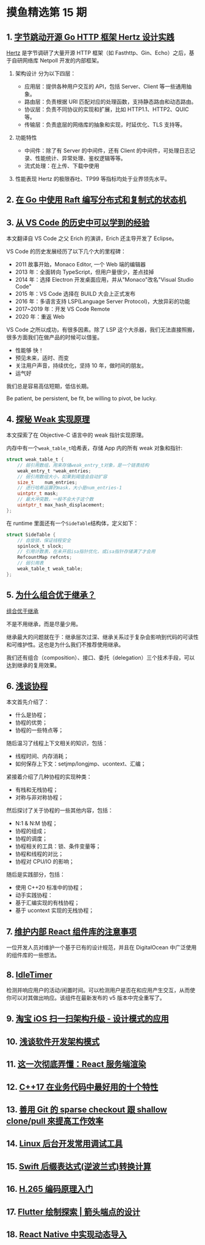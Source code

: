 # 摸鱼精选第 15 期

## 1. [字节跳动开源 Go HTTP 框架 Hertz 设计实践](https://mp.weixin.qq.com/s/1rBn8yAT0FvgmcuxnSdTPg)

[Hertz](https://github.com/cloudwego/hertz) 是字节调研了大量开源 HTTP 框架（如 Fasthttp、Gin、Echo）之后，基于自研网络库 Netpoll 开发的内部框架。

1. 架构设计
   分为以下四层：

   - 应用层：提供各种用户交互的 API，包括 Server、Client 等一些通用抽象。
   - 路由层：负责根据 URI 匹配对应的处理函数，支持静态路由和动态路由。
   - 协议层：负责不同协议的实现和扩展，比如 HTTP1.1、HTTP2、QUIC 等。
   - 传输层：负责底层的网络库的抽象和实现，时延优化、TLS 支持等。

2. 功能特性

   - 中间件：除了有 Server 的中间件，还有 Client 的中间件，可处理日志记录、性能统计、异常处理、鉴权逻辑等等。
   - 流式处理：在上传、下载中使用

3. 性能表现
   Hertz 的极限吞吐、TP99 等指标均处于业界领先水平。

## 2. [在 Go 中使用 Raft 编写分布式和复制式的状态机](https://secretofcss.com/2022/06/20/writing-distributed-and-replicated-state-machine-in-golang-using-raft-by-sanad-haj-may-2022/)

## 3. [从 VS Code 的历史中可以学到的经验](https://mp.weixin.qq.com/s/FEYkzmIUCTfkc1HMza-A_w)

本文翻译自 VS Code 之父 Erich 的演讲，Erich 还主导开发了 Eclipse。

VS Code 的历史发展经历了以下几个大的里程碑：

- 2011 故事开始，Monaco Editor, 一个 Web 端的编辑器
- 2013 年：全面转向 TypeScript，但用户量很少，差点挂掉
- 2014 年：选择 Electron 开发桌面应用，并从"Monaco"改名"Visual Studio Code"
- 2015 年：VS Code 选择在 BUILD 大会上正式发布
- 2016 年：多语言支持 LSP(Language Server Protocol)，大放异彩的功能
- 2017~2019 年：开发 VS Code Remote
- 2020 年：重返 Web

VS Code 之所以成功，有很多因素。除了 LSP 这个大杀器，我们无法直接照搬，很多方面我们在做产品的时候可以借鉴。

- 性能够 快！
- 预见未来，适时、而变
- 关注用户声音，持续优化，坚持 10 年，做时间的朋友。
- 运气好

我们总是容易高估短期，低估长期。

Be patient, be persistent, be fit, be willing to pivot, be lucky.

## 4. [探秘 Weak 实现原理](https://mp.weixin.qq.com/s/OxePl6fBKYFOeL_tHN8UAA)

本文探索了在 Objective-C 语言中的 weak 指针实现原理。

内存中有一个`weak_table_t`哈希表，存储 App 内的所有 weak 对象和指针:

```c
struct weak_table_t {
    // 弱引用数组，用来存储weak_entry_t对象，是一个链表结构
    weak_entry_t *weak_entries;
    // 弱引用数组大小，如果到阈值会自动扩容
    size_t    num_entries;
    // 进行哈希运算的mask，大小是num_entries-1
    uintptr_t mask;
    // 最大冲突数，一般不会大于这个数
    uintptr_t max_hash_displacement;
};
```

在 runtime 里面还有一个`SideTable`结构体，定义如下：

```c
struct SideTable {
    // 自旋锁，保证线程安全
    spinlock_t slock;
    // 引用计数表，在未开启isa指针优化，或isa指针存储满了才会用
    RefcountMap refcnts;
    // 弱引用表
    weak_table_t weak_table;
};
```

## 5. [为什么组合优于继承？](https://mp.weixin.qq.com/s/4_--J-w-u2irpuT5LUgqMA)

[组合优于继承](https://mp.weixin.qq.com/s/xolVVy1zfdX0nE_HmiBhRg)

不是不用继承，而是尽量少用。

继承最大的问题就在于：继承层次过深、继承关系过于复杂会影响到代码的可读性和可维护性。这也是为什么我们不推荐使用继承。

我们还有组合（composition）、接口、委托（delegation）三个技术手段，可以达到继承的复用效果。

## 6. [​ 浅谈协程](https://mp.weixin.qq.com/s/SyWjLg3lYx3pIJQfEtik8Q)

本文首先介绍了：

- 什么是协程；
- 协程的优势；
- 协程的一些特点等；

随后温习了线程上下文相关的知识，包括：

- 线程时间、内存消耗；
- 如何保存上下文：setjmp/longjmp、ucontext、汇编；

紧接着介绍了几种协程的实现种类：

- 有栈和无栈协程；
- 对称与非对称协程；

然后探讨了关于协程的一些其他内容，包括：

- N:1 & N:M 协程；
- 协程的组成；
- 协程的调度；
- 协程相关的工具：锁、条件变量等；
- 协程和线程的对比；
- 协程对 CPU/IO 的影响；

随后是实践部分，包括：

- 使用 C++20 标准中的协程；
- 动手实践协程：
- 基于汇编实现的有栈协程；
- 基于 ucontext 实现的无栈协程；

## 7. [维护内部 React 组件库的注意事项](https://www.gabe.pizza/notes-on-component-libraries/)

一位开发人员对维护一个基于已有的设计规范，并且在 DigitalOcean 中广泛使用的组件库的一些想法。

## 8. [IdleTimer](https://github.com/SupremeTechnopriest/react-idle-timer)

检测并响应用户的活动/闲置时间。可以检测用户是否在和应用产生交互，从而使你可以对其做出响应。该组件在最新发布的 v5 版本中完全重写了。

## 9. [淘宝 iOS 扫一扫架构升级 - 设计模式的应用](https://mp.weixin.qq.com/s/v3MWjZ4AcVxzVW6HfY9IiQ)

## 10. [浅谈软件开发架构模式](https://mp.weixin.qq.com/s/LCZNZRZVe2XhUqs1f0nFnA)

## 11. [这⼀次彻底弄懂：React 服务端渲染](https://mp.weixin.qq.com/s/j2rB8qE5OOPmLHAS7qdCrQ)

## 12. [C++17 在业务代码中最好用的十个特性](https://mp.weixin.qq.com/s/dbhGFfYYiDgPjcVx75FasA)

## 13. [善用 Git 的 sparse checkout 跟 shallow clone/pull 來提高工作效率](https://mp.weixin.qq.com/s/8BgNxmmNxUQD04AbTBHPLg)

## 14. [Linux 后台开发常用调试工具](https://mp.weixin.qq.com/s/cGltCajDWPoAhM6CbhyHqw)

## 15. [Swift 后缀表达式(逆波兰式)转换计算](https://mp.weixin.qq.com/s/JQwhi1quAefpC-s0eQzNXA)

## 16. [H.265 编码原理入门](https://mp.weixin.qq.com/s/tQo3_EffwUNOpH4DnobFzg)

## 17. [Flutter 绘制探索 | 箭头端点的设计](https://juejin.cn/post/7122610005408219172)

## 18. [React Native 中实现动态导入](https://zhuanlan.zhihu.com/p/535867372)
